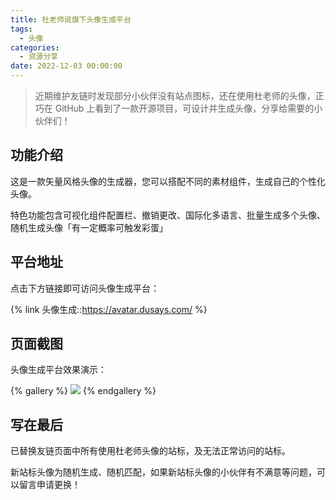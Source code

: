 ```yaml
---
title: 杜老师说旗下头像生成平台
tags:
  - 头像
categories:
  - 资源分享
date: 2022-12-03 00:00:00
---
```


> 近期维护友链时发现部分小伙伴没有站点图标，还在使用杜老师的头像，正巧在 GitHub 上看到了一款开源项目，可设计并生成头像，分享给需要的小伙伴们！

<!-- more -->

## 功能介绍

这是一款矢量风格头像的生成器，您可以搭配不同的素材组件，生成自己的个性化头像。

特色功能包含可视化组件配置栏、撤销更改、国际化多语言、批量生成多个头像、随机生成头像「有一定概率可触发彩蛋」

## 平台地址

点击下方链接即可访问头像生成平台：

{% link 头像生成::https://avatar.dusays.com/ %}

## 页面截图

头像生成平台效果演示：

{% gallery %}
![](https://cdn.dusays.com/2022/12/531-1.jpg)
{% endgallery %}

## 写在最后

已替换友链页面中所有使用杜老师头像的站标，及无法正常访问的站标。

新站标头像为随机生成、随机匹配，如果新站标头像的小伙伴有不满意等问题，可以留言申请更换！